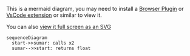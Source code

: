 This is a mermaid diagram, you may need to install a [Browser Plugin](https://github.com/BackMarket/github-mermaid-extension) or [VsCode extension](https://marketplace.visualstudio.com/items?itemName=bierner.markdown-mermaid) or similar to view it.

You can also [view it full screen as an SVG](https://mermaid.ink/svg/c2VxdWVuY2VEaWFncmFtCiAgc3RhcnQtPj5zdW1hcjogY2FsbHMgeDIKICBzdW1hci0tPj5zdGFydDogcmV0dXJucyBmbG9hdAo=)        

```mermaid
sequenceDiagram
  start->>sumar: calls x2
  sumar-->>start: returns float

```
